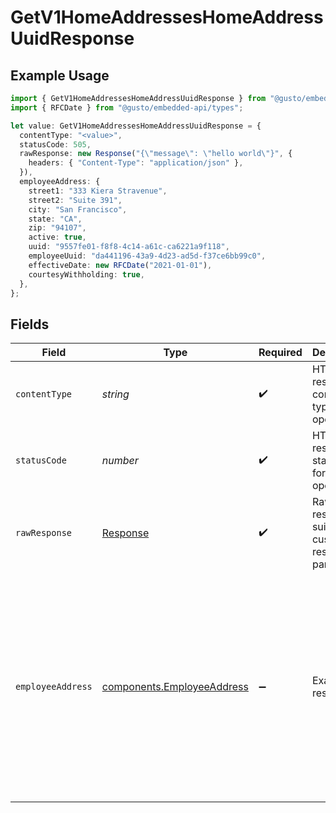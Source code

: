 # GetV1HomeAddressesHomeAddressUuidResponse

## Example Usage

```typescript
import { GetV1HomeAddressesHomeAddressUuidResponse } from "@gusto/embedded-api/models/operations";
import { RFCDate } from "@gusto/embedded-api/types";

let value: GetV1HomeAddressesHomeAddressUuidResponse = {
  contentType: "<value>",
  statusCode: 505,
  rawResponse: new Response("{\"message\": \"hello world\"}", {
    headers: { "Content-Type": "application/json" },
  }),
  employeeAddress: {
    street1: "333 Kiera Stravenue",
    street2: "Suite 391",
    city: "San Francisco",
    state: "CA",
    zip: "94107",
    active: true,
    uuid: "9557fe01-f8f8-4c14-a61c-ca6221a9f118",
    employeeUuid: "da441196-43a9-4d23-ad5d-f37ce6bb99c0",
    effectiveDate: new RFCDate("2021-01-01"),
    courtesyWithholding: true,
  },
};
```

## Fields

| Field                                                                                                                                                    | Type                                                                                                                                                     | Required                                                                                                                                                 | Description                                                                                                                                              | Example                                                                                                                                                  |
| -------------------------------------------------------------------------------------------------------------------------------------------------------- | -------------------------------------------------------------------------------------------------------------------------------------------------------- | -------------------------------------------------------------------------------------------------------------------------------------------------------- | -------------------------------------------------------------------------------------------------------------------------------------------------------- | -------------------------------------------------------------------------------------------------------------------------------------------------------- |
| `contentType`                                                                                                                                            | *string*                                                                                                                                                 | :heavy_check_mark:                                                                                                                                       | HTTP response content type for this operation                                                                                                            |                                                                                                                                                          |
| `statusCode`                                                                                                                                             | *number*                                                                                                                                                 | :heavy_check_mark:                                                                                                                                       | HTTP response status code for this operation                                                                                                             |                                                                                                                                                          |
| `rawResponse`                                                                                                                                            | [Response](https://developer.mozilla.org/en-US/docs/Web/API/Response)                                                                                    | :heavy_check_mark:                                                                                                                                       | Raw HTTP response; suitable for custom response parsing                                                                                                  |                                                                                                                                                          |
| `employeeAddress`                                                                                                                                        | [components.EmployeeAddress](../../models/components/employeeaddress.md)                                                                                 | :heavy_minus_sign:                                                                                                                                       | Example response                                                                                                                                         | {<br/>"street_1": "412 Kiera Stravenue",<br/>"street_2": "Suite 391",<br/>"city": "San Francisco",<br/>"state": "CA",<br/>"zip": "94107",<br/>"country": "USA",<br/>"active": true<br/>} |